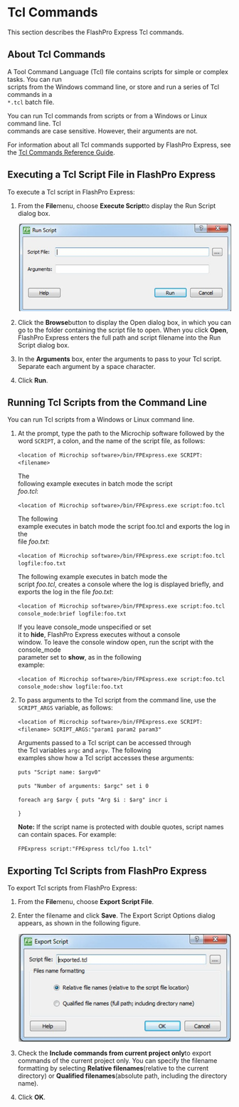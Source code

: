 # Tcl Commands

This section describes the FlashPro Express Tcl commands.

## About Tcl Commands

A Tool Command Language \(Tcl\) file contains scripts for simple or complex tasks. You can run<br /> scripts from the Windows command line, or store and run a series of Tcl commands in a<br /> `*.tcl` batch file.

You can run Tcl commands from scripts or from a Windows or Linux command line. Tcl<br /> commands are case sensitive. However, their arguments are not.

For information about all Tcl commands supported by FlashPro Express, see the [Tcl Commands Reference Guide](http://coredocs.s3.amazonaws.com/Libero/2025_1/Tool/libero_soc_tcl_cmd_ref_ug.pdf).

## Executing a Tcl Script File in FlashPro Express

To execute a Tcl script in FlashPro Express:

1.  From the **File**menu, choose **Execute Script**to display the Run Script dialog box.

    ![](GUID-5807EAC0-DFE3-49ED-B9FE-D962356A2CC8-low.png "Run Script Dialog Box")

2.  Click the **Browse**button to display the Open dialog box, in which you can go to the folder containing the script file to open. When you click **Open**, FlashPro Express enters the full path and script filename into the Run Script dialog box.
3.  In the **Arguments** box, enter the arguments to pass to your Tcl script. Separate each argument by a space character.
4.  Click **Run**.

## Running Tcl Scripts from the Command Line

You can run Tcl scripts from a Windows or Linux command line.

1.  At the prompt, type the path to the Microchip software followed by the word `SCRIPT`, a colon, and the name of the script file, as follows:

    `<location of Microchip software>/bin/FPExpress.exe SCRIPT:<filename>`

    The<br /> following example executes in batch mode the script<br /> *foo.tcl*:

    `<location of Microchip software>/bin/FPExpress.exe script:foo.tcl`

    The following<br /> example executes in batch mode the script foo.tcl and exports the log in the<br /> file *foo.txt*:

    `<location of Microchip software>/bin/FPExpress.exe script:foo.tcl logfile:foo.txt`

    The following example executes in batch mode the<br /> script *foo.tcl*, creates a console where the log is displayed briefly, and<br /> exports the log in the file *foo.txt*:

    `<location of Microchip software>/bin/FPExpress.exe script:foo.tcl console_mode:brief logfile:foo.txt`

    If you leave console\_mode unspecified or set<br /> it to **hide**, FlashPro Express executes without a console<br /> window. To leave the console window open, run the script with the console\_mode<br /> parameter set to **show**, as in the following<br /> example:

    `<location of Microchip software>/bin/FPExpress.exe script:foo.tcl console_mode:show logfile:foo.txt`

2.  To pass arguments to the Tcl script from the command line, use the `SCRIPT_ARGS` variable, as follows:

    `<location of Microchip software>/bin/FPExpress.exe SCRIPT:<filename> SCRIPT_ARGS:"param1 param2 param3"`

    Arguments passed to a Tcl script can be accessed through<br /> the Tcl variables `argc` and `argv`. The following<br /> examples show how a Tcl script accesses these arguments:

    `puts "Script name: $argv0"`

    `puts "Number of arguments: $argc" set i 0`

    `foreach arg $argv { puts "Arg $i : $arg" incr i`

    `}`

    **Note:** If the script name is protected with double quotes, script names can contain spaces. For example:

    `FPExpress script:"FPExpress tcl/foo 1.tcl"`


## Exporting Tcl Scripts from FlashPro Express

To export Tcl scripts from FlashPro Express:

1.  From the **File**menu, choose **Export Script File**.
2.  Enter the filename and click **Save**. The Export Script Options dialog appears, as shown in the following figure.

    ![](GUID-5710A724-70D8-4998-A954-EFD063F0A409-low.png "Script Export Options Dialog Box")

3.  Check the **Include commands from current project only**to export commands of the current project only. You can specify the filename formatting by selecting **Relative filenames**\(relative to the current directory\) or **Qualified filenames**\(absolute path, including the directory name\).
4.  Click **OK**.

